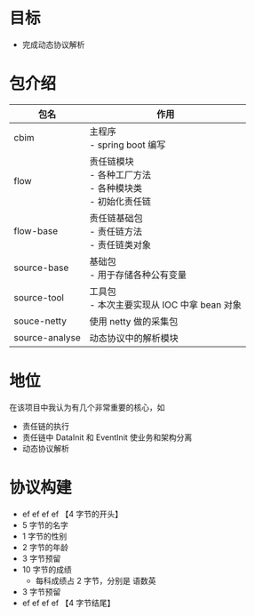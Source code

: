 # 目标

- 完成动态协议解析

# 包介绍

| 包名             | 作用                                             |
|----------------|------------------------------------------------|
| cbim           | 主程序<br/> - spring boot 编写                      |
| flow           | 责任链模块<br/> - 各种工厂方法<br/> - 各种模块类<br/> - 初始化责任链 |
| flow-base      | 责任链基础包<br/> - 责任链方法<br/> - 责任链类对象              |
| source-base    | 基础包<br/> - 用于存储各种公有变量                          |
| source-tool    | 工具包<br/> - 本次主要实现从 IOC 中拿 bean 对象              |
| souce-netty    | 使用 netty 做的采集包                                 |
| source-analyse | 动态协议中的解析模块                                     |

# 地位

在该项目中我认为有几个非常重要的核心，如

- 责任链的执行
- 责任链中 DataInit 和 EventInit 使业务和架构分离
- 动态协议解析

# 协议构建

- ef ef ef ef 【4 字节的开头】
- 5 字节的名字
- 1 字节的性别
- 2 字节的年龄
- 3 字节预留
- 10 字节的成绩
    - 每科成绩占 2 字节，分别是 语数英
- 3 字节预留
- ef ef ef ef 【4 字节结尾】